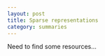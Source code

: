 ```yaml
---
layout: post
title: Sparse representations
category: summaries
---
```

 Need to find some resources…